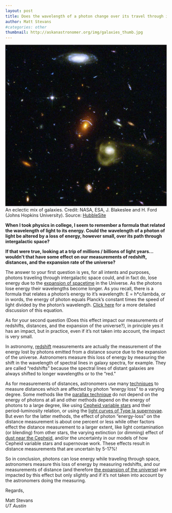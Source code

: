 ```yaml
---
layout: post
title: Does the wavelength of a photon change over its travel through intergalactic space?
author: Matt Stevans
#categories: other
thumbnail: http://askanastronomer.org/img/galaxies_thumb.jpg
---
```

<div class="image">
<img src="/assets/images/galaxies.jpg">
<div class="caption">An eclectic mix of galaxies. Credit: NASA, ESA, J. Blakeslee and H. Ford (Johns Hopkins University). Source: <a href="http://hubblesite.org/newscenter/archive/releases/2004/21/image/a/">HubbleSite</a></div>
</div>

**When I took physics in college, I seem to remember a formula that related the wavelength of light to its energy. Could the wavelength of a photon of light be altered by a loss of energy, however small, over its path through intergalactic space?**

**If that were true, looking at a trip of millions / billions of light years... wouldn't that have some effect on our measurements of redshift, distances, and the expansion rate of the universe?**


The answer to your first question is yes, for all intents and purposes, photons traveling through intergalactic space could, and in fact do, lose energy due to the [expansion of spacetime](https://en.wikipedia.org/wiki/Metric_expansion_of_space) in the Universe. As the photons lose energy their wavelengths become longer. As you recall, there is a formula that relates a photon’s energy to it’s wavelength: E = h*c/lambda, or in words, the energy of photon equals Planck’s constant times the speed of light divided by the photon’s wavelength. [Click here](https://en.wikipedia.org/wiki/Photon_energy) for a more detailed discussion of this equation.

As for your second question (Does this effect impact our measurements of redshifts, distances, and the expansion of the universe?), in principle yes it has an impact, but in practice, even if it’s not taken into account, the impact is very small.

In astronomy, [redshift](https://en.wikipedia.org/wiki/Redshift) measurements are actually the measurement of the energy lost by photons emitted from a distance source due to the expansion of the universe. Astronomers measure this loss of energy by measuring the shift in the wavelength of spectral lines in galaxy spectra, for example. They are called “redshifts” because the spectral lines of distant galaxies are always shifted to longer wavelengths or to the “red."

As for measurements of distances, astronomers use many [techniques](https://en.wikipedia.org/wiki/Cosmic_distance_ladder) to measure distances which are affected by photon “energy loss” to a varying degree. Some methods like the [parallax technique](https://en.wikipedia.org/wiki/Parallax) do not depend on the energy of photons at all and other methods depend on the energy of photons to a large degree, like using [Cepheid variable stars](https://en.wikipedia.org/wiki/Cepheid_variable) and their period-luminosity relation, or using the [light curves of Type Ia supernovae](https://en.wikipedia.org/wiki/Cosmic_distance_ladder#Type_Ia_light_curves). But even for the latter methods, the effect of photon “energy-loss” on the distance measurement is about one percent or less while other factors effect the distance measurement to a larger extent, like light contamination (or blending) from other stars, the varying extinction (or dimming) effect of [dust near the Cepheid](https://en.wikipedia.org/wiki/Cosmic_distance_ladder#Classical_Cepheids), and/or the uncertainty in our models of how Cepheid variable stars and supernovae work. These effects result in distance measurements that are uncertain by 5-17%! 

So in conclusion, photons can lose energy while traveling through space, astronomers measure this loss of energy by measuring redshifts, and our measurements of distance (and therefore [the expansion of the universe](https://en.wikipedia.org/wiki/Hubble%27s_law)) are impacted by this effect but only slightly and if it’s not taken into account by the astronomers doing the measuring.

Regards,

Matt Stevans<br>
*UT Austin*